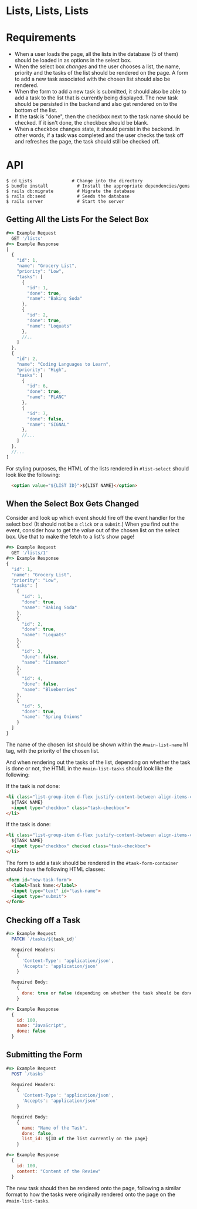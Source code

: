 # Lists, Lists, Lists

# Requirements
* When a user loads the page, all the lists in the database (5 of them) should be loaded in as options in the select box.
* When the select box _changes_ and the user chooses a list, the name, priority and the tasks of the list should be rendered on the page. A form to add a new task associated with the chosen list should also be rendered.
* When the form to add a new task is submitted, it should also be able to add a task to the list that is currently being displayed. The new task should be persisted in the backend and also get rendered on to the bottom of the list.
* If the task is "done", then the checkbox next to the task name should be checked. If it isn't done, the checkbox should be blank.
* When a checkbox changes state, it should persist in the backend. In other words, if a task was completed and the user checks the task off and refreshes the page, the task should still be checked off.

# API
```
$ cd Lists               # Change into the directory
$ bundle install           # Install the appropriate dependencies/gems
$ rails db:migrate         # Migrate the database
$ rails db:seed            # Seeds the database
$ rails server             # Start the server
```

## Getting All the Lists For the Select Box

```JavaScript
#=> Example Request
  GET '/lists'
#=> Example Response
[
  {
    "id": 1,
    "name": "Grocery List",
    "priority": "Low",
    "tasks": [
      {
        "id": 1,
        "done": true,
        "name": "Baking Soda"
      },
      {
        "id": 2,
        "done": true,
        "name": "Loquats"
      },
      //..
    ]
  },
  {
    "id": 2,
    "name": "Coding Languages to Learn",
    "priority": "High",
    "tasks": [
      {
        "id": 6,
        "done": true,
        "name": "PLANC"
      },
      {
        "id": 7,
        "done": false,
        "name": "SIGNAL"
      },
      //...
    ]
  },
  //...
]
```

For styling purposes, the HTML of the lists rendered in `#list-select` should look like the following:

```HTML
  <option value="${LIST ID}">${LIST NAME}</option>
```

## When the Select Box Gets Changed

Consider and look up which event should fire off the event handler for the select box! (It should not be a `click` or a `submit`.) When you find out the event, consider how to get the _value_ out of the chosen list on the select box. Use that to make the fetch to a list's show page!

```JavaScript
#=> Example Request
  GET '/lists/1'
#=> Example Response
{
  "id": 1,
  "name": "Grocery List",
  "priority": "Low",
  "tasks": [
    {
      "id": 1,
      "done": true,
      "name": "Baking Soda"
    },
    {
      "id": 2,
      "done": true,
      "name": "Loquats"
    },
    {
      "id": 3,
      "done": false,
      "name": "Cinnamon"
    },
    {
      "id": 4,
      "done": false,
      "name": "Blueberries"
    },
    {
      "id": 5,
      "done": true,
      "name": "Spring Onions"
    }
  ]
}
```

The name of the chosen list should be shown within the `#main-list-name` h1 tag, with the priority of the chosen list.

And when rendering out the tasks of the list, depending on whether the task is done or not, the HTML in the `#main-list-tasks` should look like the following:

If the task is *not* done:
```HTML
<li class="list-group-item d-flex justify-content-between align-items-center">
  ${TASK NAME}
  <input type="checkbox" class="task-checkbox">
</li>
```

If the task is done:
```HTML
<li class="list-group-item d-flex justify-content-between align-items-center">
  ${TASK NAME}
  <input type="checkbox" checked class="task-checkbox">
</li>
```

The form to add a task should be rendered in the `#task-form-container` should have the following HTML classes:

```HTML
<form id="new-task-form">
  <label>Task Name:</label>
  <input type="text" id="task-name">
  <input type="submit">
</form>
```

## Checking off a Task
```JavaScript
#=> Example Request
  PATCH `/tasks/${task_id}`

  Required Headers:
    {
      'Content-Type': 'application/json',
      'Accepts': 'application/json'
    }

  Required Body:
    {
      done: true or false (depending on whether the task should be done or not, respectively)
    }

#=> Example Response
  {
    id: 100,
    name: "JavaScript",
    done: false
  }
```

## Submitting the Form

```JavaScript
#=> Example Request
  POST `/tasks`

  Required Headers:
    {
      'Content-Type': 'application/json',
      'Accepts': 'application/json'
    }

  Required Body:
    {
      name: "Name of the Task",
      done: false,
      list_id: ${ID of the list currently on the page}
    }

#=> Example Response
  {
    id: 100,
    content: "Content of the Review"
  }
```

The new task should then be rendered onto the page, following a similar format to how the tasks were originally rendered onto the page on the `#main-list-tasks`.
